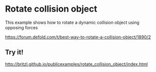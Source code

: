 # Rotate collision object
This example shows how to rotate a dynamic collision object using opposing forces

https://forum.defold.com/t/best-way-to-rotate-a-collision-object/1890/2

## Try it!
http://britzl.github.io/publicexamples/rotate_collision_object/index.html
